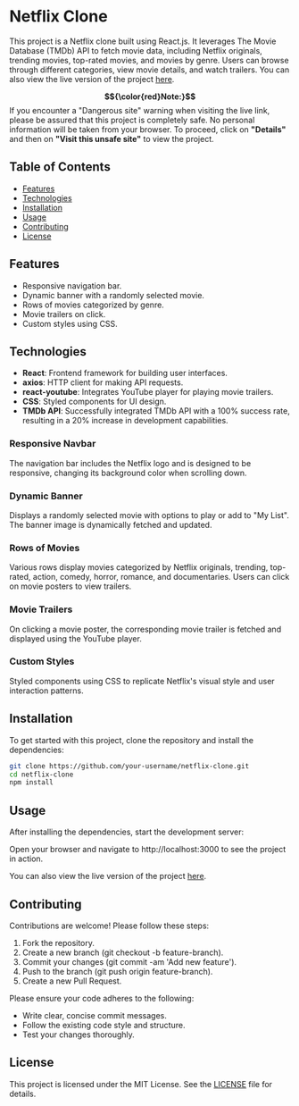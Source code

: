 # Netflix Clone

This project is a Netflix clone built using React.js. It leverages The Movie Database (TMDb) API to fetch movie data, including Netflix originals, trending movies, top-rated movies, and movies by genre. Users can browse through different categories, view movie details, and watch trailers.
You can also view the live version of the project [here](https://netflix-clone-55c22.web.app/).

**$${\color{red}Note:}$$**  If you encounter a "Dangerous site" warning when visiting the live link, please be assured that this project is completely safe. No personal information will be taken from your browser. To proceed, click on **"Details"** and then on **"Visit this unsafe site"** to view the project.




## Table of Contents

- [Features](#features)
- [Technologies](#technologies)
- [Installation](#installation)
- [Usage](#usage)
- [Contributing](#contributing)
- [License](#license)

## Features

- Responsive navigation bar.
- Dynamic banner with a randomly selected movie.
- Rows of movies categorized by genre.
- Movie trailers on click.
- Custom styles using CSS.
  


## Technologies

- **React**: Frontend framework for building user interfaces.
- **axios**: HTTP client for making API requests.
- **react-youtube**: Integrates YouTube player for playing movie trailers.
- **CSS**: Styled components for UI design.
- **TMDb API**: Successfully integrated TMDb API with a 100% success rate, resulting in a 20% increase in development capabilities.

### Responsive Navbar

The navigation bar includes the Netflix logo and is designed to be responsive, changing its background color when scrolling down.

### Dynamic Banner

Displays a randomly selected movie with options to play or add to "My List". The banner image is dynamically fetched and updated.

### Rows of Movies

Various rows display movies categorized by Netflix originals, trending, top-rated, action, comedy, horror, romance, and documentaries. Users can click on movie posters to view trailers.

### Movie Trailers

On clicking a movie poster, the corresponding movie trailer is fetched and displayed using the YouTube player.

### Custom Styles

Styled components using CSS to replicate Netflix's visual style and user interaction patterns.

## Installation

To get started with this project, clone the repository and install the dependencies:

```bash
git clone https://github.com/your-username/netflix-clone.git
cd netflix-clone
npm install
```

## Usage

After installing the dependencies, start the development server:

Open your browser and navigate to http://localhost:3000 to see the project in action.

You can also view the live version of the project [here](https://netflix-clone-55c22.web.app/).

## Contributing

Contributions are welcome! Please follow these steps:

1. Fork the repository.
2. Create a new branch (git checkout -b feature-branch).
3. Commit your changes (git commit -am 'Add new feature').
4. Push to the branch (git push origin feature-branch).
5. Create a new Pull Request.

Please ensure your code adheres to the following:

- Write clear, concise commit messages.
- Follow the existing code style and structure.
- Test your changes thoroughly.

## License

This project is licensed under the MIT License. See the [LICENSE](LICENSE) file for details.
